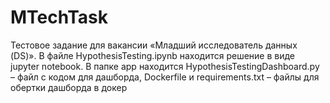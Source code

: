 # MTechTask
Тестовое задание для вакансии «Младший исследователь данных (DS)».
В файле HypothesisTesting.ipynb находится решение в виде jupyter notebook.
В папке app находится HypothesisTestingDashboard.py – файл с кодом для дашборда, Dockerfile и requirements.txt – файлы для обертки дашборда в докер
